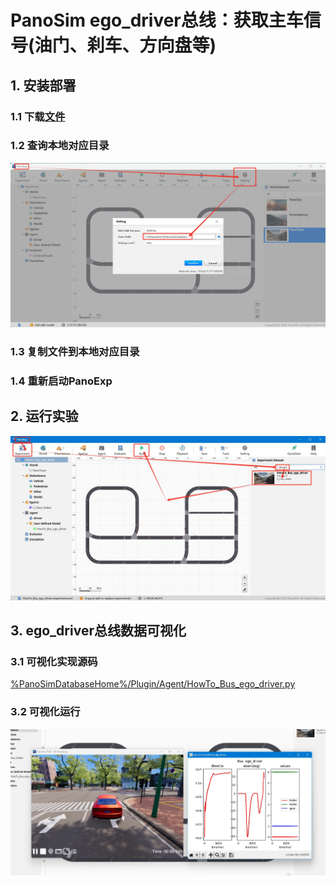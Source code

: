# PanoSim ego_driver总线：获取主车信号(油门、刹车、方向盘等)

## 1. 安装部署

### 1.1 下载[文件](./PanoSimDatabase)

### 1.2 查询本地对应目录
![image](../ego/docs/images/folder.jpg)

### 1.3 复制文件到本地对应目录

### 1.4 重新启动PanoExp

## 2. 运行实验
![image](docs/images/open.jpg)


## 3. ego_driver总线数据可视化

### 3.1 可视化实现源码
[%PanoSimDatabaseHome%/Plugin/Agent/HowTo_Bus_ego_driver.py](PanoSimDatabase/Plugin/Agent/HowTo_Bus_ego_driver.py)

### 3.2 可视化运行
![image](docs/images/visualization.jpg)

